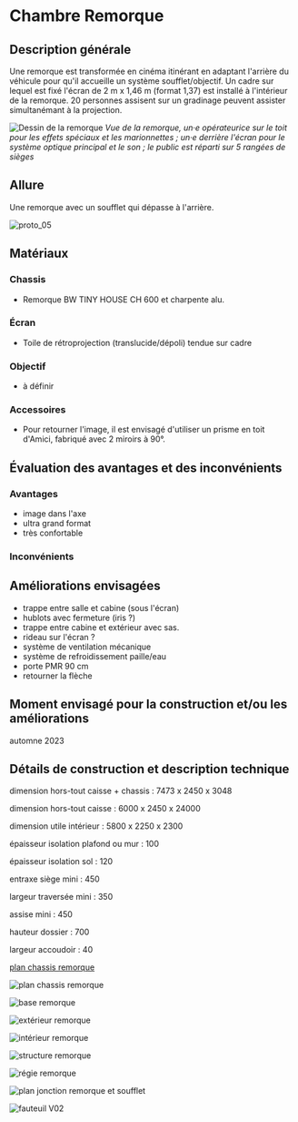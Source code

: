 #  Chambre Remorque

## Description générale
Une remorque est transformée en cinéma itinérant en adaptant l'arrière du véhicule pour qu'il accueille un système soufflet/objectif. Un cadre sur lequel est fixé l'écran de 2 m x 1,46 m (format 1,37) est installé à l'intérieur de la remorque. 20 personnes assisent sur un gradinage peuvent assister simultanémant à la projection.


![Dessin de la remorque](/contenu/dessins/remorque.png)
*Vue de la remorque, un&middot;e opérateurice sur le toit pour les effets spéciaux et les marionnettes ; un&middot;e derrière l'écran pour le système optique principal et le son ; le public est réparti sur 5 rangées de sièges*


## Allure
Une remorque avec un soufflet qui dépasse à l'arrière.

![proto_05](/contenu/plans/proto_05.jpg)
## Matériaux

### Chassis
- Remorque BW TINY HOUSE CH 600 et charpente alu.

### Écran
- Toile de rétroprojection (translucide/dépoli) tendue sur cadre

### Objectif
- à définir

### Accessoires
- Pour retourner l'image, il est envisagé d'utiliser un prisme en toit d'Amici, fabriqué avec 2 miroirs à 90°.

## Évaluation des avantages et des inconvénients

### Avantages
- image dans l'axe
- ultra grand format
- très confortable

### Inconvénients

## Améliorations envisagées
- trappe entre salle et cabine (sous l'écran)
- hublots avec fermeture (iris ?)
- trappe entre cabine et extérieur avec sas.
- rideau sur l'écran ?
- système de ventilation mécanique
- système de refroidissement paille/eau
- porte PMR 90 cm
- retourner la flèche

## Moment envisagé pour la construction et/ou les améliorations
automne 2023

## Détails de construction et description technique

dimension hors-tout caisse + chassis : 7473 x 2450 x 3048

dimension hors-tout caisse : 6000 x 2450 x 24000

dimension utile intérieur : 5800 x 2250 x 2300

épaisseur isolation plafond ou mur : 100

épaisseur isolation sol : 120

entraxe siège mini : 450

largeur traversée mini : 350

assise mini : 450

hauteur dossier : 700

largeur accoudoir : 40


[plan chassis remorque](/contenu/plans/doc_bw_tiny_house_ch600.pdf)

![plan chassis remorque](/contenu/plans/doc_bw_tiny_house_ch600.jpg)

![base remorque](/contenu/plans/remorque_base_V02.jpeg)

![extérieur remorque](/contenu/plans/remorque_ext_V02.jpeg)

![intérieur remorque](/contenu/plans/remorque_int_V02.jpeg)

![structure remorque](/contenu/plans/remorque_structure_V02.jpeg)

![régie remorque](/contenu/plans/remorque_regie_V01.jpeg)

![plan jonction remorque et soufflet](/contenu/plans/planchette_largeur_utile_V02.jpeg)

![fauteuil V02](/contenu/plans/fauteuil_V03.jpeg)
